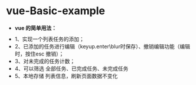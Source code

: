 # vue-Basic-example
<ul class="descript">
    <li style="padding-bottom:10px;font-weight:bold;">vue 的简单用法：</li>
    <li>1、实现一个列表任务的添加；</li>
    <li>2、已添加的任务进行编辑（keyup.enter\blur时保存）、撤销编辑功能（编辑时，按住esc 撤销）；</li>
    <li>3、对未完成的任务计数；</li>
    <li>4、可以筛选 全部任务、已完成任务、未完成任务</li>
    <li>5、本地存储 列表信息，刷新页面数据不变化</li>
</ul>


